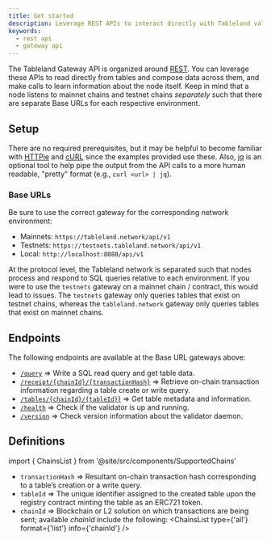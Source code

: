 ```yaml
---
title: Get started
description: Leverage REST APIs to interact directly with Tableland validator nodes at a gateway.
keywords:
  - rest api
  - gateway api
---
```


The Tableland Gateway API is organized around [REST](http://en.wikipedia.org/wiki/Representational_State_Transfer). You can leverage these APIs to read directly from tables and compose data across them, and make calls to learn information about the node itself. Keep in mind that a node listens to mainnet chains and testnet chains _separately_ such that there are separate Base URLs for each respective environment.

## Setup

There are no required prerequisites, but it may be helpful to become familiar with [HTTPie](https://httpie.org/) and [cURL](https://curl.se/) since the examples provided use these. Also, [jq](https://stedolan.github.io/jq/) is an optional tool to help pipe the output from the API calls to a more human readable, "pretty" format (e.g., `curl <url> | jq`).

### Base URLs

Be sure to use the correct gateway for the corresponding network environment:

- Mainnets: `https://tableland.network/api/v1`
- Testnets: `https://testnets.tableland.network/api/v1`
- Local: `http://localhost:8080/api/v1`

At the protocol level, the Tableland network is separated such that nodes process and respond to SQL queries relative to each environment. If you were to use the `testnets` gateway on a mainnet chain / contract, this would lead to issues. The `testnets` gateway only queries tables that exist on testnet chains, whereas the `tableland.network` gateway only queries tables that exist on mainnet chains.

## Endpoints

The following endpoints are available at the Base URL gateways above:

- [`/query`](/gateway-api/endpoints#query) ⇒ Write a SQL read query and get table data.
- [`/receipt/{chainId}/{transactionHash}`](/gateway-api/endpoints#receipt) ⇒ Retrieve on-chain transaction information regarding a table create or write query.
- [`/tables/{chainId}/{tableId}`}](/gateway-api/endpoints#tables) ⇒ Get table metadata and information.
- [`/health`](/gateway-api/endpoints#health) ⇒ Check if the validator is up and running.
- [`/version`](/gateway-api/endpoints#version) ⇒ Check version information about the validator daemon.

## Definitions

import { ChainsList } from '@site/src/components/SupportedChains'

- `transactionHash` ⇒ Resultant on-chain transaction hash corresponding to a table’s creation or a write query.
- `tableId` ⇒ The unique identifier assigned to the created table upon the registry contract minting the table as an ERC721 token.
- `chainId` ⇒ Blockchain or L2 solution on which transactions are being sent; available _chainId_ include the following:
  <ChainsList type={'all'} format={'list'} info={'chainId'} />
